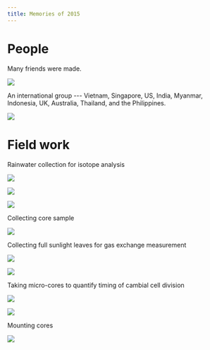 ```yaml
---
title: Memories of 2015
---
```


# People

Many friends were made.

![](images/2015/2015-12.jpg)

An international group --- Vietnam, Singapore, US, India, Myanmar, Indonesia, UK, Australia, Thailand, and the Philippines.

![](images/2015/2015-11.jpg)

# Field work

Rainwater collection for isotope analysis  

![](images/2015/2015-02.jpg)

![](images/2015/2015-04.jpg)

![](images/2015/2015-03.jpg)

Collecting core sample

![](images/2015/2015-05.jpg)

Collecting full sunlight leaves for gas exchange measurement

![](images/2015/2015-06.jpg)

![](images/2015/2015-07.jpg)

Taking micro-cores to quantify timing of cambial cell division

![](images/2015/2015-08.jpg)

![](images/2015/2015-09.jpg)

Mounting cores

![](images/2015/2015-01.jpg)